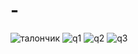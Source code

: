 # -
![талончик](https://user-images.githubusercontent.com/113136187/189201564-79eb13d1-0516-4264-b289-6c8d8af998ec.png)
![q1](https://user-images.githubusercontent.com/113136187/189205045-4d7fb3ab-12d5-4924-b364-e2ecc76254c3.png)
![q2](https://user-images.githubusercontent.com/113136187/189205112-dcf91ed6-61b5-4ff0-8a56-c79887800da2.png)
![q3](https://user-images.githubusercontent.com/113136187/189205126-83ec56e1-e880-4563-aeb8-cad367242cbf.png)
